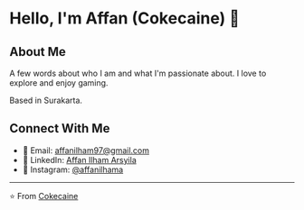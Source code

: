 # Hello, I'm Affan (Cokecaine) 👋

## About Me
A few words about who I am and what I'm passionate about. I love to explore and enjoy gaming.

Based in Surakarta.

## Connect With Me
- 📧 Email: [affanilham97@gmail.com](mailto:affanilham97@gmail.com)
- 🔗 LinkedIn: [Affan Ilham Arsyila](https://linkedin.com/in/affanilhamarsyila)
- 📸 Instagram: [@affanilhama](https://instagram.com/affanilhama)

---

⭐️ From [Cokecaine](https://github.com/cokecaine)
